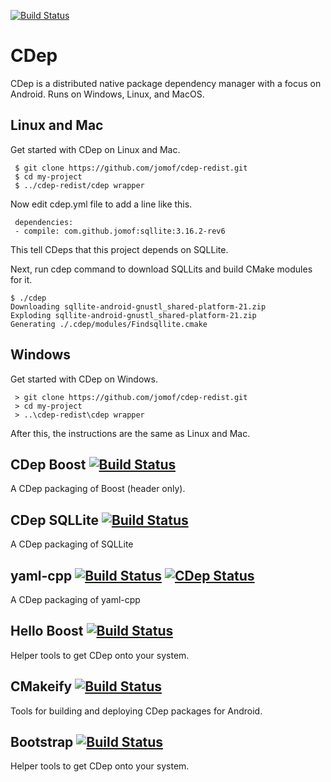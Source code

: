 [![Build Status](https://travis-ci.org/jomof/cdep.svg?branch=master)](https://travis-ci.org/jomof/cdep)


# CDep
CDep is a distributed native package dependency manager with a focus on Android. Runs on Windows, Linux, and MacOS.
   
   
## Linux and Mac
Get started with CDep on Linux and Mac.
 
     $ git clone https://github.com/jomof/cdep-redist.git  
     $ cd my-project
     $ ../cdep-redist/cdep wrapper

Now edit cdep.yml file to add a line like this.

     dependencies:
     - compile: com.github.jomof:sqllite:3.16.2-rev6
     
This tell CDeps that this project depends on SQLLite.

Next, run cdep command to download SQLLits and build CMake modules for it.

    $ ./cdep
    Downloading sqllite-android-gnustl_shared-platform-21.zip
    Exploding sqllite-android-gnustl_shared-platform-21.zip
    Generating ./.cdep/modules/Findsqllite.cmake

## Windows
Get started with CDep on Windows.

     > git clone https://github.com/jomof/cdep-redist.git  
     > cd my-project
     > ..\cdep-redist\cdep wrapper
     
After this, the instructions are the same as Linux and Mac.
    
## CDep Boost [![Build Status](https://travis-ci.org/jomof/boost.svg?branch=master)](https://github.com/jomof/boost)
A CDep packaging of Boost (header only).

## CDep SQLLite [![Build Status](https://travis-ci.org/jomof/sqllite.svg?branch=master)](https://github.com/jomof/sqllite)
A CDep packaging of SQLLite

## yaml-cpp [![Build Status](https://travis-ci.org/jomof/yaml-cpp.svg?branch=master)](https://github.com/jomof/yaml-cpp) [![CDep Status](https://cdep-io.github.io/com.github.jomof/yaml-cpp/latest/latest.svg)](https://github.com/jomof/yaml-cpp/releases/latest)
A CDep packaging of yaml-cpp

## Hello Boost [![Build Status](https://travis-ci.org/jomof/hello-boost.svg?branch=master)](https://github.com/jomof/hello-boost)
Helper tools to get CDep onto your system.

## CMakeify [![Build Status](https://travis-ci.org/jomof/cmakeify.svg?branch=master)](https://github.com/jomof/cmakeify)
Tools for building and deploying CDep packages for Android.

## Bootstrap [![Build Status](https://travis-ci.org/jomof/bootstrap.svg?branch=master)](https://github.com/jomof/bootstrap)
Helper tools to get CDep onto your system.

